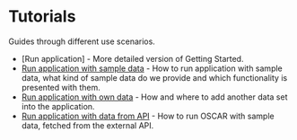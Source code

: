 # Tutorials

Guides through different use scenarios.

- [Run application] - More detailed version of Getting Started.
- [Run application with sample data](./run-application-with-sample-data.md) - How to run application with sample data, what kind of sample data do we provide and which functionality is presented with them.
- [Run application with own data](./run-application-with-own-data.md) - How and where to add another data set into the application. 
- [Run application with data from API](./run-application-with-data-from-API) - How to run OSCAR with sample data, fetched from the external API.
